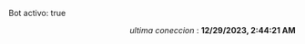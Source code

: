 <p>Bot activo: true</p>
<p align="right"><i>ultima coneccion</i> : <b>12/29/2023, 2:44:21 AM</b></p>

